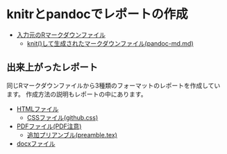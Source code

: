 # knitrとpandocでレポートの作成

- [入力元のRマークダウンファイル](pandoc-md.Rmd)
    - [knit()して生成されたマークダウンファイル(pandoc-md.md)](pandoc-md.md)

## 出来上がったレポート

同じRマークダウンファイルから3種類のフォーマットのレポートを作成しています。
作成方法の説明もレポートの中にあります。

- [HTMLファイル](pandoc-md.html)
    - [CSSファイル(github.css)](github.css)
- [PDFファイル(PDF注意)](pandoc-md.pdf)
    - [追加プリアンブル(preamble.tex)](preamble.tex)
- [docxファイル](docx.html)



